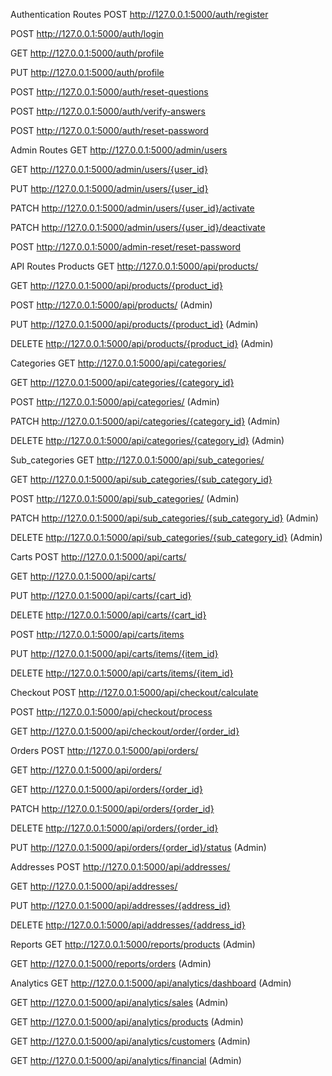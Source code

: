 Authentication Routes
POST http://127.0.0.1:5000/auth/register

POST http://127.0.0.1:5000/auth/login

GET http://127.0.0.1:5000/auth/profile

PUT http://127.0.0.1:5000/auth/profile

POST http://127.0.0.1:5000/auth/reset-questions

POST http://127.0.0.1:5000/auth/verify-answers

POST http://127.0.0.1:5000/auth/reset-password

Admin Routes
GET http://127.0.0.1:5000/admin/users

GET http://127.0.0.1:5000/admin/users/{user_id}

PUT http://127.0.0.1:5000/admin/users/{user_id}

PATCH http://127.0.0.1:5000/admin/users/{user_id}/activate

PATCH http://127.0.0.1:5000/admin/users/{user_id}/deactivate

POST http://127.0.0.1:5000/admin-reset/reset-password

API Routes
Products
GET http://127.0.0.1:5000/api/products/

GET http://127.0.0.1:5000/api/products/{product_id}

POST http://127.0.0.1:5000/api/products/ (Admin)

PUT http://127.0.0.1:5000/api/products/{product_id} (Admin)

DELETE http://127.0.0.1:5000/api/products/{product_id} (Admin)

Categories
GET http://127.0.0.1:5000/api/categories/

GET http://127.0.0.1:5000/api/categories/{category_id}

POST http://127.0.0.1:5000/api/categories/ (Admin)

PATCH http://127.0.0.1:5000/api/categories/{category_id} (Admin)

DELETE http://127.0.0.1:5000/api/categories/{category_id} (Admin)

Sub_categories
GET http://127.0.0.1:5000/api/sub_categories/

GET http://127.0.0.1:5000/api/sub_categories/{sub_category_id}

POST http://127.0.0.1:5000/api/sub_categories/ (Admin)

PATCH http://127.0.0.1:5000/api/sub_categories/{sub_category_id} (Admin)

DELETE http://127.0.0.1:5000/api/sub_categories/{sub_category_id} (Admin)

Carts
POST http://127.0.0.1:5000/api/carts/

GET http://127.0.0.1:5000/api/carts/

PUT http://127.0.0.1:5000/api/carts/{cart_id}

DELETE http://127.0.0.1:5000/api/carts/{cart_id}

POST http://127.0.0.1:5000/api/carts/items

PUT http://127.0.0.1:5000/api/carts/items/{item_id}

DELETE http://127.0.0.1:5000/api/carts/items/{item_id}

Checkout
POST http://127.0.0.1:5000/api/checkout/calculate

POST http://127.0.0.1:5000/api/checkout/process

GET http://127.0.0.1:5000/api/checkout/order/{order_id}

Orders
POST http://127.0.0.1:5000/api/orders/

GET http://127.0.0.1:5000/api/orders/

GET http://127.0.0.1:5000/api/orders/{order_id}

PATCH http://127.0.0.1:5000/api/orders/{order_id}

DELETE http://127.0.0.1:5000/api/orders/{order_id}

PUT http://127.0.0.1:5000/api/orders/{order_id}/status (Admin)

Addresses
POST http://127.0.0.1:5000/api/addresses/

GET http://127.0.0.1:5000/api/addresses/

PUT http://127.0.0.1:5000/api/addresses/{address_id}

DELETE http://127.0.0.1:5000/api/addresses/{address_id}

Reports
GET http://127.0.0.1:5000/reports/products (Admin)

GET http://127.0.0.1:5000/reports/orders (Admin)

Analytics
GET http://127.0.0.1:5000/api/analytics/dashboard (Admin)

GET http://127.0.0.1:5000/api/analytics/sales (Admin)

GET http://127.0.0.1:5000/api/analytics/products (Admin)

GET http://127.0.0.1:5000/api/analytics/customers (Admin)

GET http://127.0.0.1:5000/api/analytics/financial (Admin)